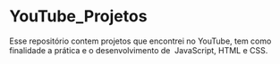 # YouTube_Projetos
 Esse repositório contem projetos que encontrei no YouTube, tem como finalidade a prática e o desenvolvimento de  JavaScript, HTML e CSS.
